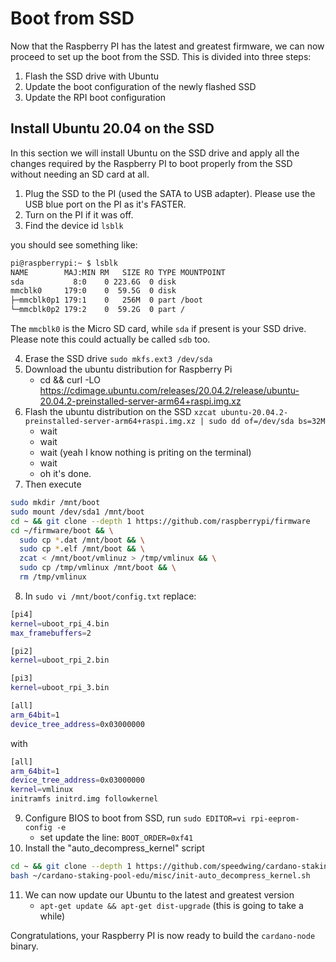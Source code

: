 # Boot from SSD

Now that the Raspberry PI has the latest and greatest firmware, we can now proceed to set up the boot from the SSD.
This is divided into three steps:

1. Flash the SSD drive with Ubuntu 
2. Update the boot configuration of the newly flashed SSD
3. Update the RPI boot configuration


## Install Ubuntu 20.04 on the SSD

In this section we will install Ubuntu on the SSD drive and apply all the changes required by the Raspberry PI to boot
properly from the SSD without needing an SD card at all.

1. Plug the SSD to the PI (used the SATA to USB adapter). Please use the USB blue port on the PI as it's FASTER.
2. Turn on the PI if it was off. 
3. Find the device id `lsblk`

you should see something like: 
```bash
pi@raspberrypi:~ $ lsblk
NAME        MAJ:MIN RM   SIZE RO TYPE MOUNTPOINT
sda           8:0    0 223.6G  0 disk
mmcblk0     179:0    0  59.5G  0 disk
├─mmcblk0p1 179:1    0   256M  0 part /boot
└─mmcblk0p2 179:2    0  59.2G  0 part /
```

The `mmcblk0` is the Micro SD card, while `sda` if present is your SSD drive. Please note this could actually be called `sdb` too.

4. Erase the SSD drive `sudo mkfs.ext3 /dev/sda`
5. Download the ubuntu distribution for Raspberry Pi
    * cd && curl -LO https://cdimage.ubuntu.com/releases/20.04.2/release/ubuntu-20.04.2-preinstalled-server-arm64+raspi.img.xz
6. Flash the ubuntu distribution on the SSD `xzcat ubuntu-20.04.2-preinstalled-server-arm64+raspi.img.xz | sudo dd of=/dev/sda bs=32M`
    * wait
    * wait
    * wait (yeah I know nothing is priting on the terminal)
    * wait
    * oh it's done.
7. Then execute
```bash
sudo mkdir /mnt/boot
sudo mount /dev/sda1 /mnt/boot
cd ~ && git clone --depth 1 https://github.com/raspberrypi/firmware
cd ~/firmware/boot && \
  sudo cp *.dat /mnt/boot && \
  sudo cp *.elf /mnt/boot && \
  zcat < /mnt/boot/vmlinuz > /tmp/vmlinux && \
  sudo cp /tmp/vmlinux /mnt/boot && \
  rm /tmp/vmlinux
```
8. In `sudo vi /mnt/boot/config.txt` replace:
```bash
[pi4]
kernel=uboot_rpi_4.bin
max_framebuffers=2

[pi2]
kernel=uboot_rpi_2.bin

[pi3]
kernel=uboot_rpi_3.bin

[all]
arm_64bit=1
device_tree_address=0x03000000
```
with
```bash
[all]
arm_64bit=1
device_tree_address=0x03000000
kernel=vmlinux
initramfs initrd.img followkernel
```
9. Configure BIOS to boot from SSD, run  `sudo EDITOR=vi rpi-eeprom-config -e`
    * set update the line: `BOOT_ORDER=0xf41`
10. Install the "auto_decompress_kernel" script
```bash
cd ~ && git clone --depth 1 https://github.com/speedwing/cardano-staking-pool-edu.git
bash ~/cardano-staking-pool-edu/misc/init-auto_decompress_kernel.sh
```
11. We can now update our Ubuntu to the latest and greatest version
    * `apt-get update && apt-get dist-upgrade` (this is going to take a while)
   
Congratulations, your Raspberry PI is now ready to build the `cardano-node` binary.
